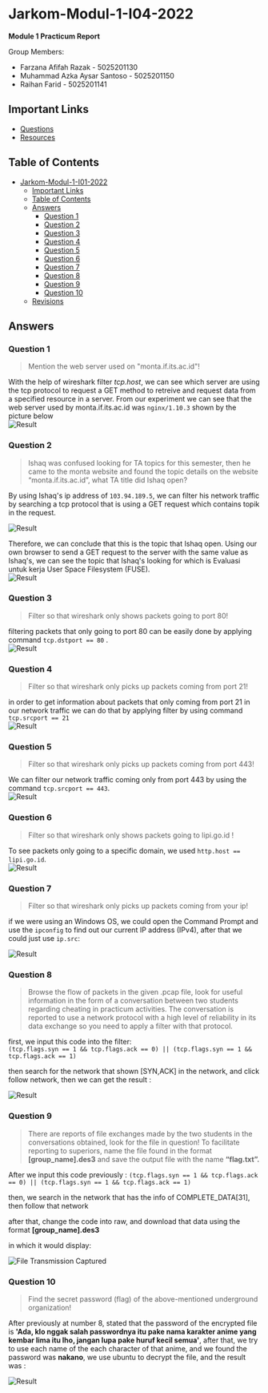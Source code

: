 # Jarkom-Modul-1-I04-2022

**Module 1 Practicum Report**

Group Members:

+ Farzana Afifah Razak - 5025201130
+ Muhammad Azka Aysar Santoso - 5025201150
+ Raihan Farid - 5025201141


## Important Links

+ [Questions](https://docs.google.com/document/d/1e5fXdleV59vFthVeK0O5WfmuOYV6xi6WkpHsZEiBofE/edit?usp=sharing)
+ [Resources](https://docs.google.com/document/d/1WcElh3NxoqVzibwBwo-fZ0l6eK3pEtx7gW60r2KSZMM/edit)

## Table of Contents

- [Jarkom-Modul-1-I01-2022](#jarkom-modul-1-i01-2022)
  - [Important Links](#important-links)
  - [Table of Contents](#table-of-contents)
  - [Answers](#answers)
    - [Question 1](#question-1)
    - [Question 2](#question-2)
    - [Question 3](#question-3)
    - [Question 4](#question-4)
    - [Question 5](#question-5)
    - [Question 6](#question-6)
    - [Question 7](#question-7)
    - [Question 8](#question-8)
    - [Question 9](#question-9)
    - [Question 10](#question-10)
  - [Revisions](#revisions)


## Answers

### Question 1

> Mention the web server used on "monta.if.its.ac.id"!

With the help of wireshark filter _tcp.host_, we can see which server are using the tcp protocol to request a GET method to retreive and request data from a specified resource in a server. From our experiment we can see that the web server used by monta.if.its.ac.id was `nginx/1.10.3` shown by the picture below <br>
![Result](Contents/no1.png)

### Question 2

> Ishaq was confused looking for TA topics for this semester, then he came to the monta website and found the topic details on the website “monta.if.its.ac.id”, what TA title did Ishaq open?

By using Ishaq's ip address of `103.94.189.5`, we can filter his network traffic by searching a tcp protocol that is using a GET request which contains topik in the request.

![Result](Contents/no2_1.png)

Therefore, we can conclude that this is the topic that Ishaq open. Using our own browser to send a GET request to the server with the same value as Ishaq's, we can see the topic that Ishaq's looking for which is Evaluasi untuk kerja User Space Filesystem (FUSE).<br>
![Result](Contents/no2_2.png)

### Question 3

> Filter so that wireshark only shows packets going to port 80!

filtering packets that only going to port 80 can be easily done by applying command `tcp.dstport == 80` . <br>
![Result](Contents/no3.png)

### Question 4

> Filter so that wireshark only picks up packets coming from port 21!

in order to get information about packets that only coming from port 21 in our network traffic we can do that by applying filter by using command `tcp.srcport == 21` <br>
![Result](Contents/no4.png)

### Question 5

> Filter so that wireshark only picks up packets coming from port 443!

We can filter our network traffic coming only from port 443 by using the command `tcp.srcport == 443`.<br>
![Result](Contents/no5.png)

### Question 6

> Filter so that wireshark only shows packets going to lipi.go.id !

To see packets only going to a specific domain, we used `http.host == lipi.go.id`.<br>
![Result](Contents/no6.png)

### Question 7

> Filter so that wireshark only picks up packets coming from your ip!

if we were using an Windows OS, we could open the Command Prompt and use the `ipconfig` to find out our current IP address (IPv4), after that we could just use `ip.src`:

![Result](Contents/no7.png)

### Question 8

> Browse the flow of packets in the given .pcap file, look for useful information in the form of a conversation between two students regarding cheating in practicum activities. The conversation is reported to use a network protocol with a high level of reliability in its data exchange so you need to apply a filter with that protocol.

first, we input this code  into the filter:  
`(tcp.flags.syn == 1 && tcp.flags.ack == 0) || (tcp.flags.syn == 1 && tcp.flags.ack == 1)`

then search for the network that shown [SYN,ACK] in the network, and click follow network, then we can get the result :

![Result](Contents/no8.png)

### Question 9

> There are reports of file exchanges made by the two students in the conversations obtained, look for the file in question! To facilitate reporting to superiors, name the file found in the format **[group_name].des3** and save the output file with the name **“flag.txt”.**

After we input this code previously : `(tcp.flags.syn == 1 && tcp.flags.ack == 0) || (tcp.flags.syn == 1 && tcp.flags.ack == 1)`

then, we search in the network that has the info of COMPLETE_DATA[31], then follow that network

after that, change  the code into raw, and download that data using the format **[group_name].des3**

in which it would display:

![File Transmission Captured](Contents/no9_3.png)


### Question 10

> Find the secret password (flag) of the above-mentioned underground organization!

After previously at number 8, stated that the password of the encrypted file is **'Ada, klo nggak salah passwordnya itu pake nama karakter anime yang kembar lima itu lho, jangan lupa pake huruf kecil semua'**, after that, we try to use each name of the each character of that anime, and we found the password was **nakano**, we use ubuntu to decrypt the file, and the result was :

![Result](Contents/no10.png)



